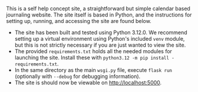 This is a self help concept site, a straightforward but simple calendar based journaling website. The site itself is based in Python, and the instructions for setting up, running, and accessing the site are found below.
- The site has been built and tested using Python 3.12.0. We recommend setting up a virtual environment using Python's included `venv` module, but this is not strictly necessary if you are just wanted to view the site.
- The provided `requirements.txt` holds all the needed modules for launching the site. Install these with `python3.12 -m pip install -requirements.txt`.
- In the same directory as the main `wsgi.py` file, execute `flask run` (optionally with `--debug` for debugging information).
- The site is should now be viewable on [http://localhost:5000](http://localhost:5000).
